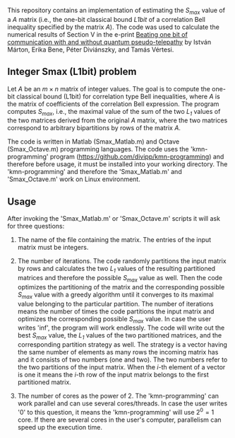 This repository contains an implementation of estimating the *S<sub>max</sub>* value of a *A* matrix (i.e., the one-bit classical bound *L1bit* of a correlation Bell inequality specified by the matrix *A*). The code was used to calculate the numerical results of Section V in the e-print [Beating one bit of communication with and without quantum pseudo-telepathy](https://arxiv.org/abs/2308.10771) by István Márton, Erika Bene, Péter Diviánszky, and Tamás Vértesi.


## Integer Smax (L1bit) problem

Let *A* be an $m\times n$ matrix of integer values. The goal is to compute the one-bit classical bound (L1bit) for correlation type Bell inequalities, where *A* is the matrix of coefficients of the correlation Bell expression. The program computes *S<sub>max</sub>*, i.e., the maximal value of the sum of the two *L<sub>1</sub>* values of the two matrices derived from the original *A* matrix, where the two matrices correspond to arbitrary bipartitions by rows of the matrix *A*.

The code is written in Matlab (Smax_Matlab.m) and Octave (Smax_Octave.m) programming languages. The code uses the 'kmn-programming' program (https://github.com/divipp/kmn-programming) and therefore before usage, it must be installed into your working directory. The 'kmn-programming' and therefore the 'Smax_Matlab.m' and 'Smax_Octave.m' work on Linux environment.

## Usage

After invoking the 'Smax_Matlab.m' or 'Smax_Octave.m' scripts it will ask for three questions:

1. The name of the file containing the matrix. The entries of the input matrix must be integers.

2. The number of iterations. The code randomly partitions the input matrix by rows and calculates the two *L<sub>1</sub>* values of the resulting partitioned matrices and therefore the possible *S<sub>max</sub>* value as well. Then the code optimizes the partitioning of the matrix and the corresponding possible *S<sub>max</sub>* value with a greedy algorithm until it converges to its maximal value belonging to the particular partition. The number of iterations means the number of times the code partitions the input matrix and optimizes the corresponding possible *S<sub>max</sub>* value. In case the user writes 'inf', the program will work endlessly. The code will write out the best *S<sub>max</sub>* value, the *L<sub>1</sub>* values of the two partitioned matrices, and the corresponding partition strategy as well. The strategy is a vector having the same number of elements as many rows the incoming matrix has and it consists of two numbers (one and two). The two numbers refer to the two partitions of the input matrix. When the *i*-th element of a vector is one it means the *i*-th row of the input matrix belongs to the first partitioned matrix.

3. The number of cores as the power of 2. The 'kmn-programming' can work parallel and can use several cores/threads. In case the user writes '0' to this question, it means the 'kmn-programming' will use $2^0 = 1$ core. If there are several cores in the user's computer, parallelism can speed up the execution time.
